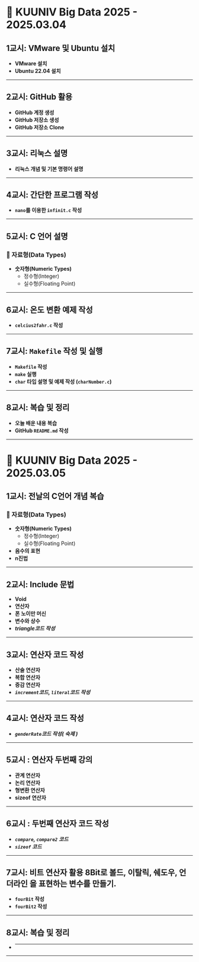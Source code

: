 # 📌 KUUNIV Big Data 2025 - 2025.03.04

##  1교시: VMware 및 Ubuntu 설치
- **VMware 설치**
- **Ubuntu 22.04 설치**

---

##  2교시: GitHub 활용
- **GitHub 계정 생성**
- **GitHub 저장소 생성**
- **GitHub 저장소 Clone**

---

##  3교시: 리눅스 설명
- **리눅스 개념 및 기본 명령어 설명**

---

##  4교시: 간단한 프로그램 작성
- **`nano`를 이용한 `infinit.c` 작성**

---

##  5교시: C 언어 설명
### 🔹 자료형(Data Types)
- **숫자형(Numeric Types)**
  - 정수형(Integer)
  - 실수형(Floating Point)

---

##  6교시: 온도 변환 예제 작성
- **`celcius2fahr.c` 작성**

---

##  7교시: `Makefile` 작성 및 실행
- **`Makefile` 작성**
- **`make` 실행**
- **`char` 타입 설명 및 예제 작성 (`charNumber.c`)**

---

##  8교시: 복습 및 정리
- **오늘 배운 내용 복습**
- **GitHub `README.md` 작성**

---







# 📌 KUUNIV Big Data 2025 - 2025.03.05

##  1교시: 전날의 C언어 개념 복습
### 🔹 자료형(Data Types)
- **숫자형(Numeric Types)**
  - 정수형(Integer)
  - 실수형(Floating Point)
- **음수의 표현**
- **n진법**


---

##  2교시: Include 문법
- **Void**
- **연산자**
- **폰 노이만 머신**
- **변수와 상수**
- ***triangle코드 작성***

---

##  3교시: 연산자 코드 작성
- **산술 연산자**
- **복합 연산자**
- **증감 연산자**
- ***`increment`코드, `literal`코드 작성***


---

##  4교시: 연산자 코드 작성
- ***`genderRate`코드 작성( 숙제 )***

---

## 5교시 : 연산자 두번째 강의
- **관계 연산자**
- **논리 연산자**
- **형변환 연산자**
- **sizeof 연산자**

---

## 6교시 : 두번째 연산자 코드 작성
- ***`compare`, `compare2` 코드***
- ***`sizeof` 코드***

---

##  7교시: 비트 연산자 활용 8Bit로 볼드, 이탈릭, 쉐도우, 언더라인 을 표현하는 변수를 만들기. 
- **`fourBit` 작성**
- **`fourBit2` 작성**

---

##  8교시: 복습 및 정리
- ** **

---





